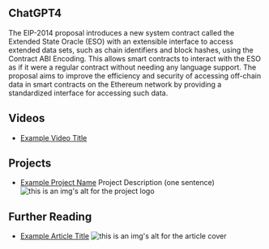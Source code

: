 ## ChatGPT4

The EIP-2014 proposal introduces a new system contract called the Extended State Oracle (ESO) with an extensible interface to access extended data sets, such as chain identifiers and block hashes, using the Contract ABI Encoding. This allows smart contracts to interact with the ESO as if it were a regular contract without needing any language support. The proposal aims to improve the efficiency and security of accessing off-chain data in smart contracts on the Ethereum network by providing a standardized interface for accessing such data.

## Videos

- [Example Video Title](https://www.youtube.com/watch?v=TDGq4aeevgY)

## Projects

- [Example Project Name](https://xxxx.xxx/xxxxx) Project Description (one sentence) ![this is an img's alt for the project logo](https://xxxx.xxx/project-logo.xxx)

## Further Reading

- [Example Article Title](https://xxxx.xxx/xxxxx) ![this is an img's alt for the article cover](https://xxxx.xxx/article-cover.xxx)
